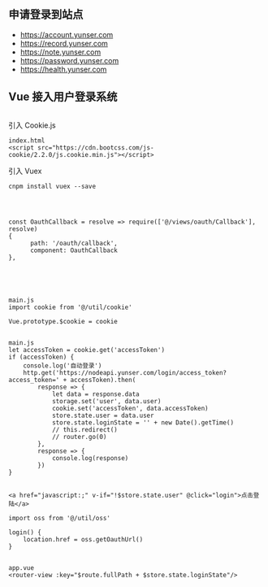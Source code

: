 ## 申请登录到站点

* https://account.yunser.com
* https://record.yunser.com
* https://note.yunser.com
* https://password.yunser.com
* https://health.yunser.com

## Vue 接入用户登录系统

```
```

引入 Cookie.js

```
index.html
<script src="https://cdn.bootcss.com/js-cookie/2.2.0/js.cookie.min.js"></script>
```

引入 Vuex

```
cnpm install vuex --save




const OauthCallback = resolve => require(['@/views/oauth/Callback'], resolve)
{
      path: '/oauth/callback',
      component: OauthCallback
},





main.js
import cookie from '@/util/cookie'

Vue.prototype.$cookie = cookie


main.js
let accessToken = cookie.get('accessToken')
if (accessToken) {
    console.log('自动登录')
    http.get('https://nodeapi.yunser.com/login/access_token?access_token=' + accessToken).then(
        response => {
            let data = response.data
            storage.set('user', data.user)
            cookie.set('accessToken', data.accessToken)
            store.state.user = data.user
            store.state.loginState = '' + new Date().getTime()
            // this.redirect()
            // router.go(0)
        },
        response => {
            console.log(response)
        })
}


<a href="javascript:;" v-if="!$store.state.user" @click="login">点击登陆</a>

import oss from '@/util/oss'

login() {
    location.href = oss.getOauthUrl()
}


app.vue
<router-view :key="$route.fullPath + $store.state.loginState"/>
```
